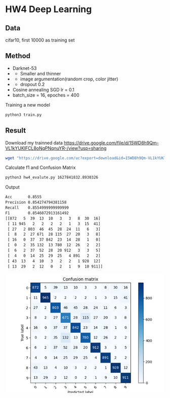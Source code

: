 # HW4 Deep Learning

## Data

cifar10, first 10000 as training set

## Method

* Darknet-53 
* + Smaller and thinner
* + image argumentation(random crop, color jitter)
* + dropout 0.2
* Cosine annealing SGD lr = 0.1
* batch_size = 16, epoches = 400

Training a new model

``` bash
python3 train.py
```

## Result

Download my trainned data https://drive.google.com/file/d/15WD8h9Qm-VL1kYUKlFCL8oNqPNqnuYR-/view?usp=sharing
``` bash
wget "https://drive.google.com/uc?export=download&id=15WD8h9Qm-VL1kYUKlFCL8oNqPNqnuYR-" -O 1627841832.8930326.pth
```


Calculate f1 and Confusion Matrix

``` bash
python3 hw4_evalute.py 1627841832.8930326
```

Output

``` txt
Acc       0.8555
Precision 0.854274794381158
Recall    0.8554999999999999
F1        0.8546072913161492
[[872   5  39  13  10   3   3   8  30  16]
 [ 11 945   2   2   2   2   1   3  15  41]
 [ 27   2 803  46  45  28  24  11   6   3]
 [  8   2  27 671  28 115  27  20   3   8]
 [ 16   0  37  37 842  23  14  28   1   0]
 [  0   2  35 132  13 780  12  26   2   2]
 [  6   2  37  52  28  20 912   3   3   5]
 [  4   0  14  25  29  25   4 891   2   2]
 [ 43  13   4  10   3   2   2   1 928  12]
 [ 13  29   2  12   0   2   1   9  10 911]]
```

![Confusion Matrix](https://raw.githubusercontent.com/linnil1/1101BioMedDataMining/main/hw4/1627841832.8930326.confusion_matrix.png)
